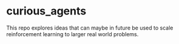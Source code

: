 # curious_agents
This repo explores ideas that can maybe in future be used to scale reinforcement learning to larger real world problems.
